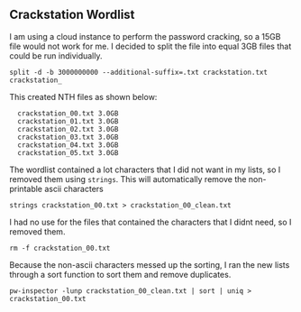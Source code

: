 ## Crackstation Wordlist

I am using a cloud instance to perform the password cracking, so a 15GB file would not work for me. I decided to split the file into equal 3GB files that could be run individually.

``split -d -b 3000000000 --additional-suffix=.txt crackstation.txt crackstation_``

This created NTH files as shown below:

```
  crackstation_00.txt 3.0GB
  crackstation_01.txt 3.0GB
  crackstation_02.txt 3.0GB
  crackstation_03.txt 3.0GB
  crackstation_04.txt 3.0GB
  crackstation_05.txt 3.0GB
```

The wordlist contained a lot characters that I did not want in my lists, so I removed them using ``strings``. This will automatically remove the non-printable ascii characters

``
strings crackstation_00.txt > crackstation_00_clean.txt
``

I had no use for the files that contained the characters that I didnt need, so I removed them.

``
rm -f crackstation_00.txt
``

Because the non-ascii characters messed up the sorting, I ran the new lists through a sort function to sort them and remove duplicates.

``
pw-inspector -lunp crackstation_00_clean.txt | sort | uniq > crackstation_00.txt
``
